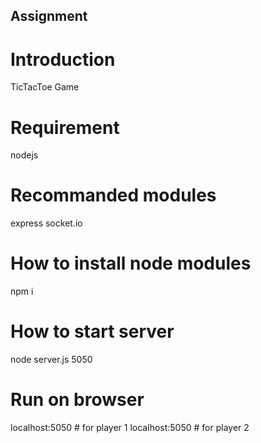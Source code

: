 ## Assignment

# Introduction
TicTacToe Game 

# Requirement
nodejs

# Recommanded modules
express
socket.io

# How to install node modules
npm i

# How to start server
node server.js 5050

# Run on browser
localhost:5050  # for player 1
localhost:5050  # for player 2
